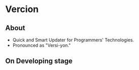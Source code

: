 # Vercion
## About
* Quick and Smart Updater for Programmers' Technologies.
* Pronounced as "Versi-yon."
## On Developing stage
